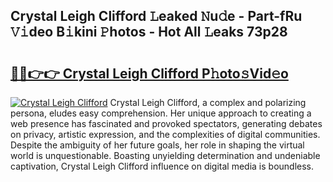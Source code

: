 ## Crystal Leigh Clifford 𝙻eaked 𝙽u𝚍e - Part-fRu 𝚅𝚒deo B𝚒kini 𝙿hotos - Hot All 𝙻eaks 73p28

# <h2><a href="http://ld1g5v.urlbe.top/?page=Crystal+Leigh+Clifford">🔗🔗👉👉 Crystal Leigh Clifford P𝚑oto𝚜Vid𝚎o</a></h2>

[![Crystal Leigh Clifford](https://i.imgur.com/eBuTRDB.gif)](http://ld1g5v.urlbe.top/?page=Crystal+Leigh+Clifford)
Crystal Leigh Clifford, a complex and polarizing persona, eludes easy comprehension. Her unique approach to creating a web presence has fascinated and provoked spectators, generating debates on privacy, artistic expression, and the complexities of digital communities. Despite the ambiguity of her future goals, her role in shaping the virtual world is unquestionable. Boasting unyielding determination and undeniable captivation, Crystal Leigh Clifford influence on digital media is boundless.

